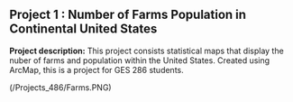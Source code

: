 ## Project 1 : Number of Farms Population in Continental United States 

**Project description:** This project consists statistical maps that display the nuber of farms and population within the United States. Created using ArcMap, this is a project for GES 286 students. 

(/Projects_486/Farms.PNG)



